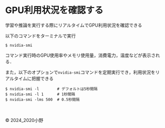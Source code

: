 # GPU利用状況を確認する

学習や推論を実行する際にリアルタイムでGPU利用状況を確認できる

以下のコマンドをターミナルで実行
```shell
$ nvidia-smi
```

コマンド実行時のGPU使用率やメモリ使用量，消費電力，温度などが表示される．

また，以下のオプションで```nvidia-smi```コマンドを定期実行でき，利用状況をリアルタイムに把握できる

```shell
$ nvidia-smi -l        # デフォルトは5秒間隔
$ nvidia-smi -l 1      # 1秒間隔
$ nvidia-smi -lms 500  # 0.5秒間隔
```

<br><br>&copy; 2024_2020小野